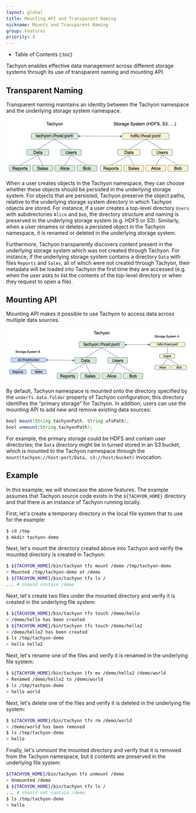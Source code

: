 ```yaml
---
layout: global
title: Mounting API and Transparent Naming
nickname: Mounts and Transparent Naming
group: Features
priority: 4
---
```


* Table of Contents
{:toc}

Tachyon enables effective data management across different storage systems through its use of
transparent naming and mounting API.

## Transparent Naming

Transparent naming maintains an identity between the Tachyon namespace and the underlying storage
system namespace.

![transparent](./img/screenshot_transparent.png)

When a user creates objects in the Tachyon namespace, they can choose whether these objects should
be persisted in the underlying storage system. For objects that are persisted, Tachyon preserve the
object paths, relative to the underlying storage system directory in which Tachyon objects are
stored. For instance, if a user creates a top-level directory `Users` with subdirectories `Alice`
and `Bob`, the directory structure and naming is preserved in the underlying storage system (e.g.
HDFS or S3). Similarly, when a user renames or deletes a persisted object in the Tachyon namespace,
it is renamed or deleted in the underlying storage system.

Furthermore, Tachyon transparently discovers content present in the underlying storage system which
was not created through Tachyon. For instance, if the underlying storage system contains a directory
`Data` with files `Reports` and `Sales`, all of which were not created through Tachyon, their
metadata will be loaded into Tachyon the first time they are accessed (e.g. when the user asks to
list the contents of the top-level directory or when they request to open a file).

## Mounting API

Mounting API makes it possible to use Tachyon to access data across multiple data sources.

![mounting](./img/screenshot_mounting.png)

By default, Tachyon namespace is mounted onto the directory specified by the `underfs.data.folder`
property of Tachyon configuration; this directory identifies the "primary storage" for Tachyon. In
addition, users can use the mounting API to add new and remove existing data sources:

```java
bool mount(String tachyonPath, String ufsPath);
bool unmount(String tachyonPath);
```

For example, the primary storage could be HDFS and contain user directories; the `Data` directory
might be in turned stored in an S3 bucket, which is mounted to the Tachyon namespace through the
`mount(tachyon://host:port/Data, s3://host/bucket)` invocation.

## Example

In this example, we will showcase the above features. The example assumes that Tachyon source code
exists in the `${TACHYON_HOME}` directory and that there is an instance of Tachyon running locally.

First, let's create a temporary directory in the local file system that to use for the example:

```bash
$ cd /tmp
$ mkdir tachyon-demo
```

Next, let's mount the directory created above into Tachyon and verify the mounted directory is
created in Tachyon:

```bash
$ ${TACHYON_HOME}/bin/tachyon tfs mount /demo /tmp/tachyon-demo
> Mounted /tmp/tachyon-demo at /demo
$ ${TACHYON_HOME}/bin/tachyon tfs ls /
... # should contain /demo
```

Next, let's create two files under the mounted directory and verify it is created in the underlying
file system:

```bash
$ ${TACHYON_HOME}/bin/tachyon tfs touch /demo/hello
> /demo/hello has been created
$ ${TACHYON_HOME}/bin/tachyon tfs touch /demo/hello2
> /demo/hello2 has been created
$ ls /tmp/tachyon-demo
> hello	hello2
```

Next, let's rename one of the files and verify it is renamed in the underlying file system:

```bash
$ ${TACHYON_HOME}/bin/tachyon tfs mv /demo/hello2 /demo/world
> Renamed /demo/hello2 to /demo/world
$ ls /tmp/tachyon-demo
> hello world
```

Next, let's delete one of the files and verify it is deleted in the underlying file system:

```bash
$ ${TACHYON_HOME}/bin/tachyon tfs rm /demo/world
> /demo/world has been removed
$ ls /tmp/tachyon-demo
> hello
```

Finally, let's unmount the mounted directory and verify that it is removed from the Tachyon
namespace, but it contents are preserved in the underlying file system:

```bash
${TACHYON_HOME}/bin/tachyon tfs unmount /demo
> Unmounted /demo
$ ${TACHYON_HOME}/bin/tachyon tfs ls /
... # should not contain /demo
$ ls /tmp/tachyon-demo
> hello
```
